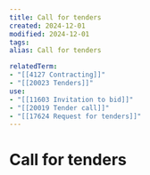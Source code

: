 ```yaml
---
title: Call for tenders
created: 2024-12-01
modified: 2024-12-01
tags: 
alias: Call for tenders

relatedTerm:
- "[[4127 Contracting]]"
- "[[20023 Tenders]]"
use:
- "[[11603 Invitation to bid]]"
- "[[20019 Tender call]]"
- "[[17624 Request for tenders]]"
---
```

# Call for tenders
